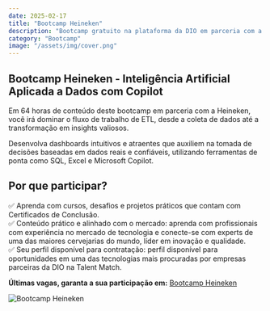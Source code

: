 ```yaml
---
date: 2025-02-17
title: "Bootcamp Heineken"
description: "Bootcamp gratuito na plataforma da DIO em parceria com a Heineken"
category: "Bootcamp"
image: "/assets/img/cover.png"
---
```


## Bootcamp Heineken - Inteligência Artificial Aplicada a Dados com Copilot

Em 64 horas de conteúdo deste bootcamp em parceria com a Heineken, você irá dominar o fluxo de trabalho de ETL, desde a coleta de dados até a transformação em insights valiosos.

Desenvolva dashboards intuitivos e atraentes que auxiliem na tomada de decisões baseadas em dados reais e confiáveis, utilizando ferramentas de ponta como SQL, Excel e Microsoft Copilot.

## Por que participar?

✅ Aprenda com cursos, desafios e projetos práticos que contam com Certificados de Conclusão.  
✅ Conteúdo prático e alinhado com o mercado: aprenda com profissionais com experiência no mercado de tecnologia e conecte-se com experts de uma das maiores cervejarias do mundo, líder em inovação e qualidade.  
✅ Seu perfil disponível para contratação: perfil disponível para oportunidades em uma das tecnologias mais procuradas por empresas parceiras da DIO na Talent Match.

**Últimas vagas, garanta a sua participação em:** <a href="https://www.dio.me/bootcamp/coding-the-future-heineken-ia-para-analise-de-dados?ref=SR21N2KXHJ" target="_blank" rel="noopener noreferrer">Bootcamp Heineken</a>

<div class="midSize">

![Bootcamp Heineken](/assets/img/bootcamps/BootcampHeineken.png)

</div>
